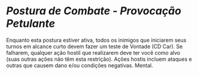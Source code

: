 # *Postura de Combate - Provocação Petulante*

Enquanto esta postura estiver ativa, todos os inimigos que iniciarem seus turnos em alcance curto devem fazer um teste de Vontade (CD Car). Se falharem, qualquer ação hostil que realizarem deve ter você como alvo (suas outras ações não têm esta restrição). Ações hostis incluem ataques e outras que causem dano e/ou condições negativas. Mental.
